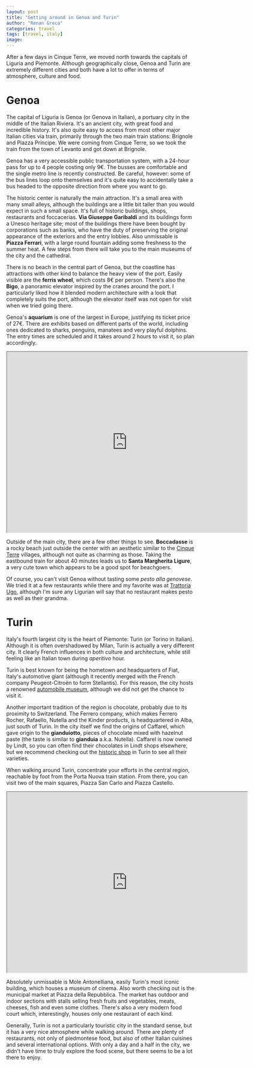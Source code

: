 ```yaml
---
layout: post
title: "Getting around in Genoa and Turin"
author: "Renan Greca"
categories: travel
tags: [travel, italy]
image: 
---
```


After a few days in Cinque Terre, we moved north towards the capitals of Liguria and Piemonte.
Although geographically close, Genoa and Turin are extremely different cities and both have a lot to offer in terms of atmosphere, culture and food.

# Genoa

The capital of Liguria is Genoa (or Genova in Italian), a portuary city in the middle of the Italian Riviera. 
It's an ancient city, with great food and incredible history. 
It's also quite easy to access from most other major Italian cities via train, primarily through the two main train stations: Brignole and Piazza Príncipe.
We were coming from Cinque Terre, so we took the train from the town of Levanto and got down at Brignole.

Genoa has a very accessible public transportation system, with a 24-hour pass for up to 4 people costing only 9€. 
The busses are comfortable and the single metro line is recently constructed. 
Be careful, however: some of the bus lines loop onto themselves and it's quite easy to accidentally take a bus headed to the opposite direction from where you want to go.

The historic center is naturally the main attraction. 
It's a small area with many small alleys, although the buildings are a little bit taller than you would expect in such a small space. 
It's full of historic buildings, shops, restaurants and foccacerias. 
**Via Giuseppe Garibaldi** and its buildings form a Unesco heritage site; 
most of the buildings there have been bought by corporations such as banks, who have the duty of preserving the original appearance of the exteriors and the entry lobbies. 
Also unmissable is **Piazza Ferrari**, with a large round fountain adding some freshness to the summer heat. 
A few steps from there will take you to the main museums of the city and the cathedral.

There is no beach in the central part of Genoa, but the coastline has attractions with other kind to balance the heavy view of the port. 
Easily visible are the **ferris wheel**, which costs 8€ per person. 
There's also the **Bigo**, a panoramic elevator inspired by the cranes around the port. 
I particularly liked how it blended modern architecture with a look that completely suits the port, although the elevator itself was not open for visit when we tried going there.

Genoa's **aquarium** is one of the largest in Europe, justifying its ticket price of 27€. 
There are exhibits based on different parts of the world, including ones dedicated to sharks, penguins, manatees and very playful dolphins. 
The entry times are scheduled and it takes around 2 hours to visit it, so plan accordingly.

<iframe src="https://www.google.com/maps/d/u/0/embed?mid=1KV-quSh9iMzR3434gTf7HwgNGFtDX8hl" width="640" height="480"></iframe>

Outside of the main city, there are a few other things to see.
**Boccadasse** is a rocky beach just outside the center with an aesthetic similar to the [Cinque Terre](https://rnd.today/travel/cinque-terre.html) villages, although not quite as charming as those.
Taking the eastbound train for about 40 minutes leads us to **Santa Margherita Ligure**, a very cute town which appears to be a good spot for beachgoers.

Of course, you can't visit Genoa without tasting some *pesto alla genovese*.
We tried it at a few restaurants while there and my favorite was at [Trattoria Ugo](https://goo.gl/maps/WtaxbNbM9eKhEQyZ7), although I'm sure any Ligurian will say that no restaurant makes pesto as well as their grandma.

# Turin

Italy's fourth largest city is the heart of Piemonte: Turin (or Torino in Italian).
Although it is often overshadowed by Milan, Turin is actually a very different city.
It clearly French influences in both culture and architecture, while still feeling like an Italian town during *aperitivo* hour.

Turin is best known for being the hometown and headquarters of Fiat, Italy's automotive giant (although it recently merged with the French company Peugeot-Citroën to form Stellantis).
For this reason, the city hosts a renowned [automobile museum](https://www.museoauto.com/), although we did not get the chance to visit it.

Another important tradition of the region is chocolate, probably due to its proximity to Switzerland.
The Ferrero company, which makes Ferrero Rocher, Rafaello, Nutella and the Kinder products, is headquartered in Alba, just south of Turin.
In the city itself we find the origins of Caffarel, which gave origin to the **gianduiotto**, pieces of chocolate mixed with hazelnut paste (the taste is similar to **gianduia** a.k.a. Nutella).
Caffarel is now owned by Lindt, so you can often find their chocolates in Lindt shops elsewhere, but we recommend checking out the [historic shop](https://goo.gl/maps/YQ887wid7anJBMun7) in Turin to see all their varieties.

When walking around Turin, concentrate your efforts in the central region, reachable by foot from the Porta Nuova train station.
From there, you can visit two of the main squares, Piazza San Carlo and Piazza Castello.

<iframe src="https://www.google.com/maps/d/u/0/embed?mid=1Oh8Z_RWlf9bQyz6z-IHh5bUZLak-FTuC" width="640" height="480"></iframe>

Absolutely unmissable is Mole Antonelliana, easily Turin's most iconic building, which houses a museum of cinema.
Also worth checking out is the municipal market at Piazza della Repubblica.
The market has outdoor and indoor sections with stalls selling fresh fruits and vegetables, meats, cheeses, fish and even some clothes.
There's also a very modern food court which, interestingly, houses only one restaurant of each kind.

Generally, Turin is not a particularly touristic city in the standard sense, but it has a very nice atmosphere while walking around.
There are plenty of restaurants, not only of piedmontese food, but also of other Italian cuisines and several international options.
With only a day and a half in the city, we didn't have time to truly explore the food scene, but there seems to be a lot there to enjoy.

